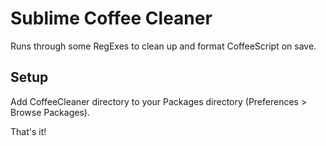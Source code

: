 # Sublime Coffee Cleaner

Runs through some RegExes to clean up and format CoffeeScript on save.

## Setup

Add CoffeeCleaner directory to your Packages directory (Preferences > Browse Packages).

That's it!
